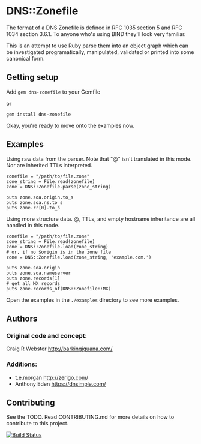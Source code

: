 # DNS::Zonefile

The format of a DNS Zonefile is defined in RFC 1035 section 5 and RFC
1034 section 3.6.1. To anyone who's using BIND they'll look very
familiar.

This is an attempt to use Ruby parse them into an object graph which can
be investigated programatically, manipulated, validated or printed into
some canonical form.


## Getting setup

Add `gem dns-zonefile` to your Gemfile

or

`gem install dns-zonefile`

Okay, you're ready to move onto the examples now.

## Examples

Using raw data from the parser. Note that "@" isn't translated in this mode.
Nor are inherited TTLs interpreted.

    zonefile = "/path/to/file.zone"
    zone_string = File.read(zonefile)
    zone = DNS::Zonefile.parse(zone_string)

    puts zone.soa.origin.to_s
    puts zone.soa.ns.to_s
    puts zone.rr[0].to_s

Using more structure data. @, TTLs, and empty hostname inheritance are all
handled in this mode.

    zonefile = "/path/to/file.zone"
    zone_string = File.read(zonefile)
    zone = DNS::Zonefile.load(zone_string)
    # or, if no $origin is in the zone file
    zone = DNS::Zonefile.load(zone_string, 'example.com.')

    puts zone.soa.origin
    puts zone.soa.nameserver
    puts zone.records[1]
    # get all MX records
    puts zone.records_of(DNS::Zonefile::MX)

Open the examples in the `./examples` directory to see more examples.

## Authors

### Original code and concept:

Craig R Webster <http://barkingiguana.com/>

### Additions:

- t.e.morgan <http://zerigo.com/>
- Anthony Eden <https://dnsimple.com/>


## Contributing

See the TODO. Read CONTRIBUTING.md for more details on how to contribute to this project.

[![Build Status](https://secure.travis-ci.org/craigw/dns-zonefile.png)](http://travis-ci.org/craigw/dns-zonefile)
